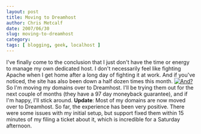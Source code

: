 ```yaml
---
layout: post
title: Moving to Dreamhost
author: Chris Metcalf
date: 2007/06/30
slug: moving-to-dreamhost
category: 
tags: [ blogging, geek, localhost ]
---
```


I've finally come to the conclusion that I just don't have the time or energy to manage my own dedicated host. I don't necessarily feel like fighting Apache when I get home after a long day of fighting it at work. And if you've noticed, the site has also been down a half dozen times this month.
[![And?](http://farm2.static.flickr.com/1191/568344117_1d15d580f1.jpg?v=0)](http://www.flickr.com/photos/chrismetcalf/568344117/)
So I'm moving my domains over to Dreamhost. I'll be trying them out for the next couple of months (they have a 97 day moneyback guarantee), and if I'm happy, I'll stick around.
__Update__: Most of my domains are now moved over to Dreamhost. So far, the experience has been very positive. There were some issues with my initial setup, but support fixed them within 15 minutes of my filing a ticket about it, which is incredible for a Saturday afternoon.

